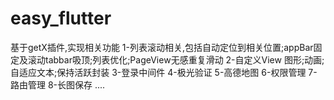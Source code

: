 # easy_flutter
基于getX插件,实现相关功能
1-列表滚动相关,包括自动定位到相关位置;appBar固定及滚动tabbar吸顶;列表优化;PageView无感重复滑动
2-自定义View 图形;动画;自适应文本;保持活跃封装
3-登录中间件
4-极光验证
5-高德地图
6-权限管理
7-路由管理
8-长图保存
....

